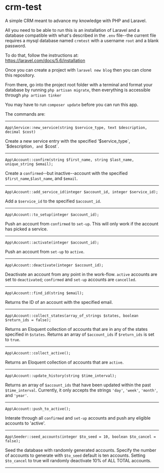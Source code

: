 # crm-test
A simple CRM meant to advance my knowledge with PHP and Laravel.

All you need to be able to run this is an installation of Laravel and a database compatible with what's described in the `.env` file--the current file requires a mysql database named `crmtest` with a username `root` and a blank password.

To do that, follow the instructions at: https://laravel.com/docs/5.6/installation

Once you can create a project with `laravel new blog` then you can clone this repository.

From there, go into the project root folder with a terminal and format your database by running `php artisan migrate`, then everything is accessible through `php artisan tinker`

You may have to run `composer update` before you can run this app.

The commands are:

---

`App\Service::new_service(string $service_type, text $description, decimal $cost)`

Create a new service entry with the specified '$service_type`, `$description`, and `$cost`.

---

`App\Account::confirm(string $first_name, string $last_name, unique_string $email);`

Create a `confirmed`--but inactive--account with the specified `$first_name`,`$last_name`, and `$email`.

---

`App\Account::add_service_id(integer $account_id, integer $service_id);`

Add a `$service_id` to the specified `$account_id`.

---

`App\Account::to_setup(integer $account_id);`

Push an account from `confirmed` to `set-up`. This will only work if the account has picked a service.

---

`App\Account::activate(integer $account_id);`

Push an account from `set-up` to `active`.

---

`App\Account::deactivate(integer $account_id);`

Deactivate an account from any point in the work-flow. `active` accounts are set to `deactivated`; `confirmed` and `set-up` accounts are `cancelled`.

---

`App\Account::find_id(string $email);`

Returns the ID of an account with the specified email.

---

`App\Account::collect_states(array_of_strings $states, boolean $return_ids = false);`

Returns an Eloquent collection of accounts that are in any of the states specified in `$states`. Returns an array of `$account_ids` if `$return_ids` is set to `true`.

---

`App\Account::collect_active();`

Returns an Eloquent collection of accounts that are `active`.

---

`App\Account::update_history(string $time_interval);`

Returns an array of `$account_ids` that have been updated within the past `$time_interval`.
Currently, it only accepts the strings `'day'`, `'week'`, `'month'`, and `'year'`.

---

`App\Account::push_to_active();`

Interate through all `confirmed` and `set-up` accounts and push any eligible accounts to 'active'. 

---

`App\Seeder::seed_accounts(integer $to_seed = 10, boolean $to_cancel = false);`

Seed the database with randomly generated accounts. Specify the number of accounts to generate with `$to_seed` default is ten accounts. Setting `$to_cancel` to true will randomly deactivate 10% of ALL TOTAL accounts.

---
